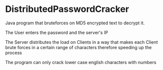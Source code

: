 # DistributedPasswordCracker
Java program that bruteforces on MD5 encrypted text to decrypt it.

The User enters the password and the server's IP

The Server distributes the load on Clients in a way that makes each Client brute forces in a certain range of characters therefore speeding up the process

The program can only crack lower case english characters with numbers
